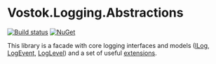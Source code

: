 # Vostok.Logging.Abstractions

[![Build status](https://ci.appveyor.com/api/projects/status/github/vostok/logging.abstractions?svg=true&branch=master)](https://ci.appveyor.com/project/vostok/logging-abstractions/branch/master)
[![NuGet](https://img.shields.io/nuget/v/Vostok.Logging.Abstractions.svg)](https://www.nuget.org/packages/Vostok.Logging.Abstractions/)


This library is a facade with core logging interfaces and models ([ILog](Vostok.Logging.Abstractions/ILog.cs), [LogEvent](Vostok.Logging.Abstractions/LogEvent.cs), [LogLevel](Vostok.Logging.Abstractions/LogLevel.cs)) and a set of useful [extensions](Vostok.Logging.Abstractions/Extensions).
